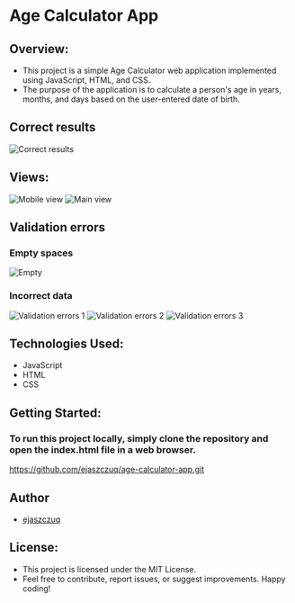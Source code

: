 # Age Calculator App

## Overview:
* This project is a simple Age Calculator web application implemented using JavaScript, HTML, and CSS. 
* The purpose of the application is to calculate a person's age in years, months, and days based on the user-entered date of birth.

## Correct results
![Correct results](/assets/images/app-in-action/correct-results.png)

## Views:
![Mobile view](/assets/images/views/main-view.png)
![Main view](/assets/images/views/main-view.png)

## Validation errors
### Empty spaces
![Empty](/assets/images/app-in-action/empty-spaces.png)

### Incorrect data
![Validation errors 1](/assets/images/app-in-action/validation-errors-1.png)
![Validation errors 2](/assets/images/app-in-action/validation-errors-2.png)
![Validation errors 3](/assets/images/app-in-action/validation-errors-3.png)

## Technologies Used:
* JavaScript
* HTML
* CSS

## Getting Started:
### To run this project locally, simply clone the repository and open the index.html file in a web browser.
https://github.com/ejaszczuq/age-calculator-app.git

## Author
* [ejaszczuq](https://github.com/ejaszczuq)

## License:
* This project is licensed under the MIT License.
* Feel free to contribute, report issues, or suggest improvements. Happy coding!